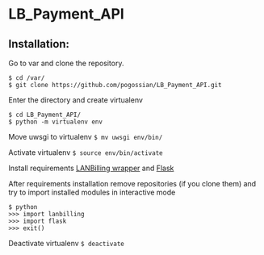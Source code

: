 # LB_Payment_API

## Installation:

Go to var and clone the repository.

```
$ cd /var/
$ git clone https://github.com/pogossian/LB_Payment_API.git
```

Enter the directory and create virtualenv
```
$ cd LB_Payment_API/
$ python -m virtualenv env
```

Move uwsgi to virtualenv
`$ mv uwsgi env/bin/`

Activate virtualenv 
`$ source env/bin/activate`

Install requirements [LANBilling wrapper](https://github.com/brdk/lanbilling) and [Flask](https://github.com/pallets/flask)

After requirements installation remove repositories (if you clone them) and try to import installed modules in interactive mode

```
$ python
>>> import lanbilling
>>> import flask
>>> exit()
```

Deactivate virtualenv
`$ deactivate`
